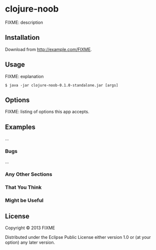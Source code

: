 # clojure-noob

FIXME: description

## Installation

Download from http://example.com/FIXME.

## Usage

FIXME: explanation

    $ java -jar clojure-noob-0.1.0-standalone.jar [args]

## Options

FIXME: listing of options this app accepts.

## Examples

...

### Bugs

...

### Any Other Sections
### That You Think
### Might be Useful

## License

Copyright © 2013 FIXME

Distributed under the Eclipse Public License either version 1.0 or (at
your option) any later version.
